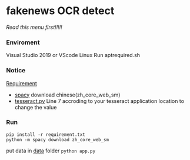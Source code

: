 # fakenews OCR detect
*Read this menu first!!!!!*

### Enviroment
Visual Studio 2019 or VScode
Linux Run aptrequired.sh

### Notice
[Requirement](./requirement.txt)
- [spacy](https://spacy.io/usage) download chinese(zh_core_web_sm)
- [tesseract.py](./utils/tesseract.py) Line 7 accroding to your tesseract application location to change the value

### Run
``` [python]
pip install -r requirement.txt
python -m spacy download zh_core_web_sm
```
put data in [data](./utils/data) folder
`python app.py`
